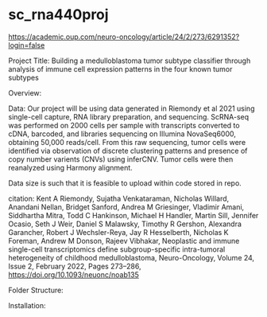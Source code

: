 # sc_rna440proj
https://academic.oup.com/neuro-oncology/article/24/2/273/6291352?login=false

Project Title: Building a medulloblastoma tumor subtype classifier through 
analysis of immune cell expression patterns in the four known tumor subtypes

Overview:


Data:
Our project will be using data generated in Riemondy et al 2021 using 
single-cell capture, RNA library preparation, and sequencing. ScRNA-seq was 
performed on 2000 cells per sample with transcripts converted to cDNA, barcoded, 
and libraries sequencing on Illumina NovaSeq6000, obtaining 50,000 reads/cell. 
From this raw sequencing, tumor cells were identified via observation of 
discrete clustering patterns and presence of copy number varients (CNVs) using 
inferCNV. Tumor cells were then reanalyzed using Harmony alignment. 

Data size is such that it is feasible to upload within code stored in repo.

citation: Kent A Riemondy, Sujatha Venkataraman, Nicholas Willard, 
Anandani Nellan, Bridget Sanford, Andrea M Griesinger, Vladimir Amani, 
Siddhartha Mitra, Todd C Hankinson, Michael H Handler, Martin Sill, 
Jennifer Ocasio, Seth J Weir, Daniel S Malawsky, Timothy R Gershon, 
Alexandra Garancher, Robert J Wechsler-Reya, Jay R Hesselberth, 
Nicholas K Foreman, Andrew M Donson, Rajeev Vibhakar, Neoplastic and 
immune single-cell transcriptomics define subgroup-specific intra-tumoral 
heterogeneity of childhood medulloblastoma, Neuro-Oncology, Volume 24, 
Issue 2, February 2022, Pages 273–286, https://doi.org/10.1093/neuonc/noab135

Folder Structure:

Installation:
